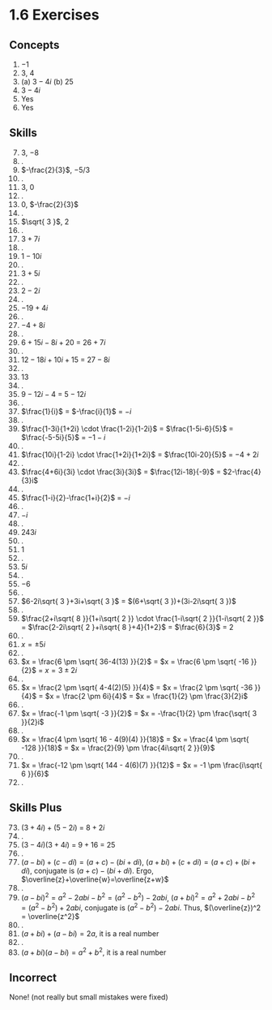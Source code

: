 # 1.6 Exercises

## Concepts

1. $-1$
2. $3$, $4$
3. (a) $3-4i$ (b) $25$
4. $3-4i$
5. Yes
6. Yes

## Skills

7. $3$, $-8$
8. .
9. $-\frac{2}{3}$, $-5/3$
10. .
11. $3$, $0$
12. .
13. $0$, $-\frac{2}{3}$
14. .
15. $\sqrt{ 3 }$, $2$
16. .
17. $3+7i$
18. .
19. $1-10i$
20. .
21. $3+5i$
22. .
23. $2-2i$
24. .
25. $-19+4i$
26. .
27. $-4+8i$
28. .
29. $6+15i-8i+20$ = $26+7i$
30. .
31. $12-18i+10i+15$ = $27-8i$
32. .
33. $13$
34. .
35. $9-12i-4$ = $5-12i$
36. .
37. $\frac{1}{i}$ = $-\frac{i}{1}$ = $-i$
38. .
39. $\frac{1-3i}{1+2i} \cdot \frac{1-2i}{1-2i}$ = $\frac{1-5i-6}{5}$ = $\frac{-5-5i}{5}$ = $-1-i$
40. .
41. $\frac{10i}{1-2i} \cdot \frac{1+2i}{1+2i}$ = $\frac{10i-20}{5}$ = $-4+2i$
42. .
43. $\frac{4+6i}{3i} \cdot \frac{3i}{3i}$ = $\frac{12i-18}{-9}$ = $2-\frac{4}{3}i$
44. .
45. $\frac{1-i}{2}-\frac{1+i}{2}$ = $-i$
46. .
47. $-i$
48. .
49. $243i$
50. .
51. $1$
52. .
53. $5i$
54. .
55. $-6$
56. .
57. $6-2i\sqrt{ 3 }+3i+\sqrt{ 3 }$ = $(6+\sqrt{ 3 })+(3i-2i\sqrt{ 3 })$
58. .
59. $\frac{2+i\sqrt{ 8 }}{1+i\sqrt{ 2 }} \cdot \frac{1-i\sqrt{ 2 }}{1-i\sqrt{ 2 }}$ = $\frac{2-2i\sqrt{ 2 }+i\sqrt{ 8 }+4}{1+2}$ = $\frac{6}{3}$ = $2$
60. .
61. $x=\pm 5i$
62. .
63. $x = \frac{6 \pm \sqrt{ 36-4(13) }}{2}$ = $x = \frac{6 \pm \sqrt{ -16 }}{2}$ = $x = 3 \pm 2i$
64. .
65. $x = \frac{2 \pm \sqrt{ 4-4(2)(5) }}{4}$ = $x = \frac{2 \pm \sqrt{ -36 }}{4}$ = $x = \frac{2 \pm 6i}{4}$ = $x = \frac{1}{2} \pm \frac{3}{2}i$
66. .
67. $x = \frac{-1 \pm \sqrt{ -3 }}{2}$ = $x = -\frac{1}{2} \pm \frac{\sqrt{ 3 }}{2}i$
68. .
69. $x = \frac{4 \pm \sqrt{ 16 - 4(9)(4) }}{18}$ = $x = \frac{4 \pm \sqrt{ -128 }}{18}$ = $x = \frac{2}{9} \pm \frac{4i\sqrt{ 2 }}{9}$
70. .
71. $x = \frac{-12 \pm \sqrt{ 144 - 4(6)(7) }}{12}$ = $x = -1 \pm \frac{i\sqrt{ 6 }}{6}$
72. .

## Skills Plus

73. $(3+4i)+(5-2i)$ = $8+2i$
74. .
75. $(3-4i)(3+4i)$ = $9+16$ = $25$
76. .
77. $(a-bi)+(c-di)=(a+c)-(bi+di)$, $(a+bi)+(c+di)=(a+c)+(bi+di)$, conjugate is $(a+c)-(bi+di)$. Ergo, $\overline{z}+\overline{w}=\overline{z+w}$
78. .
79. $(a-bi)^2 = a^2-2abi-b^2 = (a^2-b^2)-2abi$, $(a+bi)^2=a^2+2abi-b^2 = (a^2-b^2)+2abi$, conjugate is $(a^2-b^2)-2abi$. Thus, $(\overline{z})^2 = \overline{z^2}$
80. .
81. $(a+bi)+(a-bi)=2a$, it is a real number
82. .
83. $(a+bi)(a-bi) = a^2+b^2$, it is a real number


## Incorrect

None! (not really but small mistakes were fixed)